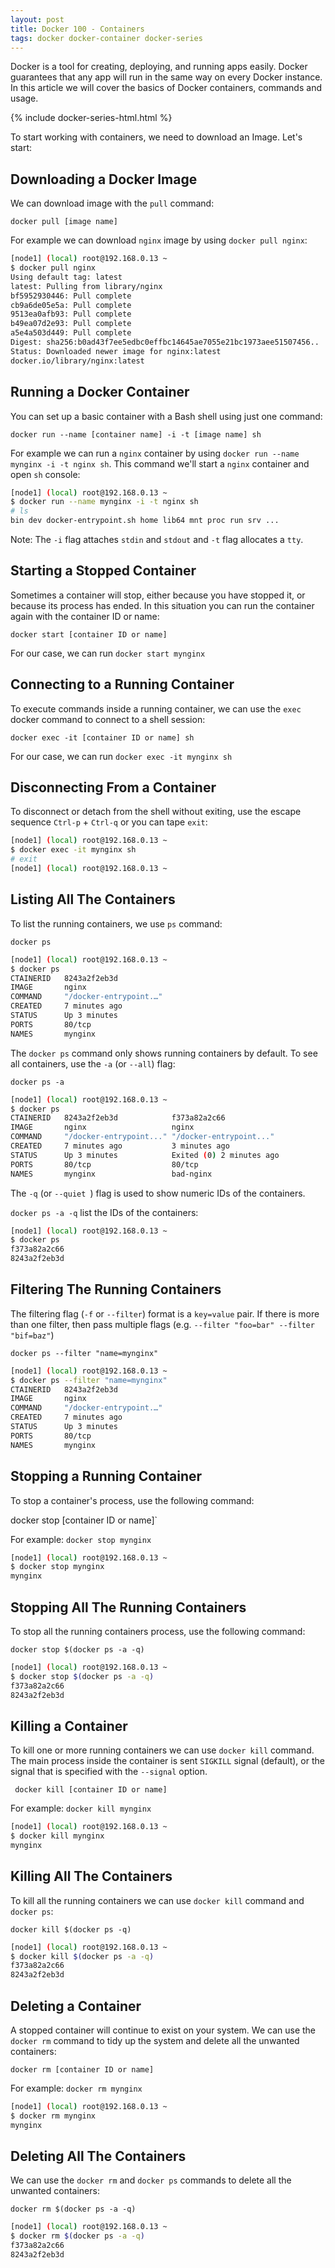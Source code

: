 ```yaml
---
layout: post
title: Docker 100 - Containers
tags: docker docker-container docker-series
---
```


Docker is a tool for creating, deploying, and running apps easily. Docker guarantees that any app will run in the same way on every Docker instance. In this article we will cover the basics of Docker containers, commands and usage.

{% include docker-series-html.html %} 

To start working with containers, we need to download an Image. Let's start:

## Downloading a Docker Image

We can download image with the `pull` command:

`docker pull [image name]`

For example we can download `nginx` image by using `docker pull nginx`:

```sh
[node1] (local) root@192.168.0.13 ~
$ docker pull nginx
Using default tag: latest
latest: Pulling from library/nginx
bf5952930446: Pull complete
cb9a6de05e5a: Pull complete
9513ea0afb93: Pull complete
b49ea07d2e93: Pull complete
a5e4a503d449: Pull complete
Digest: sha256:b0ad43f7ee5edbc0effbc14645ae7055e21bc1973aee51507456..
Status: Downloaded newer image for nginx:latest
docker.io/library/nginx:latest
```

## Running a Docker Container

You can set up a basic container with a Bash shell using just one command:

`docker run --name [container name] -i -t [image name] sh`

For example we can run a `nginx` container by using `docker run --name mynginx -i -t nginx sh`. This command we'll start a `nginx` container and open `sh` console:

```sh
[node1] (local) root@192.168.0.13 ~
$ docker run --name mynginx -i -t nginx sh
# ls
bin dev docker-entrypoint.sh home lib64 mnt proc run srv ...
```

Note: The `-i` flag attaches `stdin` and `stdout` and `-t` flag allocates a `tty`.

## Starting a Stopped Container

Sometimes a container will stop, either because you have stopped it, or because its process has ended. In this situation you can run the container again with the container ID or name:

`docker start [container ID or name]`

For our case, we can run `docker start mynginx`

## Connecting to a Running Container

To execute commands inside a running container, we can use the `exec` docker command to connect to a shell session:

`docker exec -it [container ID or name] sh`

For our case, we can run `docker exec -it mynginx sh`

## Disconnecting From a Container

To disconnect or detach from the shell without exiting, use the escape sequence `Ctrl-p` + `Ctrl-q` or you can tape `exit`:

```sh
[node1] (local) root@192.168.0.13 ~
$ docker exec -it mynginx sh
# exit
[node1] (local) root@192.168.0.13 ~
```

## Listing All The Containers

To list the running containers, we use `ps` command:

`docker ps`

```sh
[node1] (local) root@192.168.0.13 ~
$ docker ps
CTAINERID	8243a2f2eb3d
IMAGE 		nginx 
COMMAND		"/docker-entrypoint.…"
CREATED 	7 minutes ago
STATUS 		Up 3 minutes
PORTS 		80/tcp
NAMES		mynginx
```

The `docker ps` command only shows running containers by default. To see all containers, use the `-a` (or `--all`) flag:

`docker ps -a`

```sh
[node1] (local) root@192.168.0.13 ~
$ docker ps
CTAINERID	8243a2f2eb3d			f373a82a2c66
IMAGE 		nginx 					nginx
COMMAND		"/docker-entrypoint..."	"/docker-entrypoint..."
CREATED 	7 minutes ago			3 minutes ago
STATUS 		Up 3 minutes			Exited (0) 2 minutes ago
PORTS 		80/tcp					80/tcp
NAMES		mynginx					bad-nginx
```

The `-q` (or `--quiet `) flag is used to show numeric IDs of the containers.

`docker ps -a -q` list the IDs of the containers:

```sh
[node1] (local) root@192.168.0.13 ~
$ docker ps
f373a82a2c66
8243a2f2eb3d				
```

## Filtering The Running Containers

The filtering flag (`-f` or `--filter`) format is a `key=value` pair. If there is more than one filter, then pass multiple flags (e.g. `--filter "foo=bar" --filter "bif=baz"`)

`docker ps --filter "name=mynginx"`

```sh
[node1] (local) root@192.168.0.13 ~
$ docker ps --filter "name=mynginx"
CTAINERID	8243a2f2eb3d
IMAGE 		nginx 
COMMAND		"/docker-entrypoint.…"
CREATED 	7 minutes ago
STATUS 		Up 3 minutes
PORTS 		80/tcp
NAMES		mynginx
```

## Stopping a Running Container

To stop a container's process, use the following command:

docker stop [container ID or name]`

For example: `docker stop mynginx`

```sh
[node1] (local) root@192.168.0.13 ~
$ docker stop mynginx
mynginx
```

## Stopping All The Running Containers

To stop all the running containers process, use the following command:

`docker stop $(docker ps -a -q)`

```sh
[node1] (local) root@192.168.0.13 ~
$ docker stop $(docker ps -a -q)
f373a82a2c66
8243a2f2eb3d
```

## Killing a Container

To kill one or more running containers we can use `docker kill` command. The main process inside the container is sent `SIGKILL` signal (default), or the signal that is specified with the `--signal` option.

` docker kill [container ID or name]`

For example: `docker kill mynginx`

```sh
[node1] (local) root@192.168.0.13 ~
$ docker kill mynginx
mynginx
```

## Killing All The Containers

To kill all the running containers we can use `docker kill` command and `docker ps`:

`docker kill $(docker ps -q)`

```sh
[node1] (local) root@192.168.0.13 ~
$ docker kill $(docker ps -a -q)
f373a82a2c66
8243a2f2eb3d
```

## Deleting a Container

A stopped container will continue to exist on your system. We can use the `docker rm` command to tidy up the system and delete all the unwanted containers:

`docker rm [container ID or name]`

For example: `docker rm mynginx`

```sh
[node1] (local) root@192.168.0.13 ~
$ docker rm mynginx
mynginx
```

## Deleting All The Containers

We can use the `docker rm` and `docker ps` commands to delete all the unwanted containers:

`docker rm $(docker ps -a -q)`

```sh
[node1] (local) root@192.168.0.13 ~
$ docker rm $(docker ps -a -q)
f373a82a2c66
8243a2f2eb3d
```